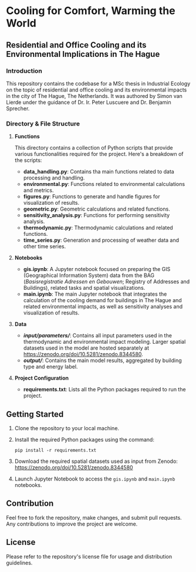 # Cooling for Comfort, Warming the World
## Residential and Office Cooling and its Environmental Implications in The Hague

### Introduction

This repository contains the codebase for a MSc thesis in Industrial Ecology on the topic of residential and office cooling and its environmental impacts in the city of The Hague, The Netherlands. It was authored by Simon van Lierde under the guidance of Dr. Ir. Peter Luscuere and Dr. Benjamin Sprecher.

### Directory & File Structure

1. **Functions**

    This directory contains a collection of Python scripts that provide various functionalities required for the project. Here's a breakdown of the scripts:

    - **data_handling.py**: Contains tha main functions related to data processing and handling.
    - **environmental.py**: Functions related to environmental calculations and metrics.
    - **figures.py**: Functions to generate and handle figures for visualization of results.
    - **geometric.py**: Geometric calculations and related functions.
    - **sensitivity_analysis.py**: Functions for performing sensitivity analysis.
    - **thermodynamic.py**: Thermodynamic calculations and related functions.
    - **time_series.py**: Generation and processing of weather data and other time series.

2. **Notebooks**

    - **gis.ipynb**: A Jupyter notebook focused on preparing the GIS (Geographical Information System) data from the BAG (*Basisregistratie Adressen en Gebouwen*; Registry of Addresses and Buildings), related tasks and spatial visualizations.
    - **main.ipynb**: The main Jupyter notebook that integrates the calculation of the cooling demand for buildings in The Hague and related environmental impacts, as well as sensitivity analyses and visualization of results.

3. **Data**
    - ***input/parameters/***: Contains all input parameters used in the thermodynamic and environmental impact modeling. Larger spatial datasets used in the model are hosted separately at https://zenodo.org/doi/10.5281/zenodo.8344580.
    - ***output/***: Contains the main model results, aggregated by building type and energy label.

4. **Project Configuration**

    - **requirements.txt**: Lists all the Python packages required to run the project.

## Getting Started

1. Clone the repository to your local machine.
2. Install the required Python packages using the command:

    ```
    pip install -r requirements.txt
    ```
3. Download the required spatial datasets used as input from Zenodo: https://zenodo.org/doi/10.5281/zenodo.8344580
4. Launch Jupyter Notebook to access the `gis.ipynb` and `main.ipynb` notebooks.

## Contribution

Feel free to fork the repository, make changes, and submit pull requests. Any contributions to improve the project are welcome.

## License

Please refer to the repository's license file for usage and distribution guidelines.